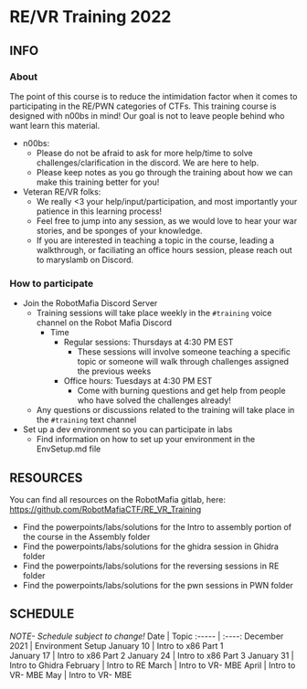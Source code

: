 # RE/VR Training 2022
## INFO
### About
The point of this course is to reduce the intimidation factor when it comes to participating in the RE/PWN categories of CTFs.
This training course is designed with n00bs in mind! Our goal is not to leave people behind who want learn this material. 
- n00bs:
  - Please do not be afraid to ask for more help/time to solve challenges/clarification in the discord. We are here to help.
  - Please keep notes as you go through the training about how we can make this training better for you!
- Veteran RE/VR folks: 
  - We really <3 your help/input/participation, and most importantly your patience in this learning process!
  - Feel free to jump into any session, as we would love to hear your war stories, and be sponges of your knowledge.
  - If you are interested in teaching a topic in the course, leading a walkthrough, or faciliating an office hours session, please reach out to maryslamb on Discord.

### How to participate
- Join the RobotMafia Discord Server
  - Training sessions will take place weekly in the ```#training``` voice channel on the Robot Mafia Discord
      - Time
        - Regular sessions: Thursdays at 4:30 PM EST
          - These sessions will involve someone teaching a specific topic or someone will walk through challenges assigned the previous weeks
        - Office hours: Tuesdays at 4:30 PM EST
          - Come with burning questions and get help from people who have solved the challenges already!
  - Any questions or discussions related to the training will take place in the ```#training``` text channel
- Set up a dev environment so you can participate in labs
  - Find information on how to set up your environment in the EnvSetup.md file

## RESOURCES
You can find all resources on the RobotMafia gitlab, here: https://github.com/RobotMafiaCTF/RE_VR_Training
- Find the powerpoints/labs/solutions for the Intro to assembly portion of the course in the Assembly folder
- Find the powerpoints/labs/solutions for the ghidra session in Ghidra folder
- Find the powerpoints/labs/solutions for the reversing sessions in RE folder
- Find the powerpoints/labs/solutions for the pwn sessions in PWN folder

## SCHEDULE
*NOTE- Schedule subject to change!*
Date | Topic
:----- | :----:
December 2021   | 	Environment Setup
January 10  | Intro to x86 Part 1  
January 17 | Intro to x86 Part 2
January 24  | Intro to x86 Part 3 
January 31  | Intro to Ghidra
February | Intro to RE
March  | Intro to VR- MBE 
April | Intro to VR- MBE
May | Intro to VR- MBE
